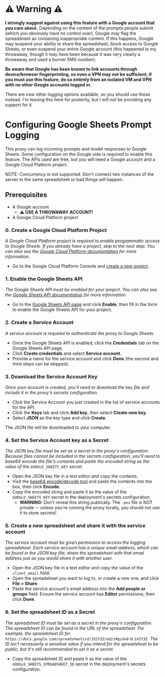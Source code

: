# ⚠️ Warning ⚠️
**I strongly suggest against using this feature with a Google account that you care about.** Depending on the content of the prompts people submit (which you obviously have no control over), Google may flag the spreadsheet as containing inappropriate content. If this happens, Google may suspend your ability to share the spreadsheet, block access to Google Sheets, or even suspend your entire Google account (this happened to my throwaway, though it may have been because it was very clearly a throwaway and used a burner SMS number).

**Be aware that Google has been known to link accounts through device/browser fingerprinting, so even a VPN may not be sufficient; if you must use this feature, do so entirely from an isolated VM and VPN with no other Google accounts logged in.**

There are now other logging options available, so you should use those instead. I'm leaving this here for posterity, but I will not be providing any support for it.

# Configuring Google Sheets Prompt Logging
This proxy can log incoming prompts and model responses to Google Sheets. Some configuration on the Google side is required to enable this feature. The APIs used are free, but you will need a Google account and a Google Cloud Platform project.

NOTE: Concurrency is not supported. Don't connect two instances of the server to the same spreadsheet or bad things will happen.

## Prerequisites
- A Google account
  - **⚠️ USE A THROWAWAY ACCOUNT!**
- A Google Cloud Platform project

### 0. Create a Google Cloud Platform Project
_A Google Cloud Platform project is required to enable programmatic access to Google Sheets. If you already have a project, skip to the next step. You can also see the [Google Cloud Platform documentation](https://developers.google.com/workspace/guides/create-project) for more information._

- Go to the Google Cloud Platform Console and [create a new project](https://console.cloud.google.com/projectcreate).

### 1. Enable the Google Sheets API
_The Google Sheets API must be enabled for your project. You can also see the [Google Sheets API documentation](https://developers.google.com/sheets/api/quickstart/nodejs) for more information._

- Go to the [Google Sheets API page](https://console.cloud.google.com/apis/library/sheets.googleapis.com) and click **Enable**, then fill in the form to enable the Google Sheets API for your project.
<!-- TODO: Add screenshot of Enable page and describe filling out the form -->

### 2. Create a Service Account
_A service account is required to authenticate the proxy to Google Sheets._

- Once the Google Sheets API is enabled, click the **Credentials** tab on the Google Sheets API page.
- Click **Create credentials** and select **Service account**.
- Provide a name for the service account and click **Done** (the second and third steps can be skipped).

### 3. Download the Service Account Key
_Once your account is created, you'll need to download the key file and include it in the proxy's secrets configuration._

- Click the Service Account you just created in the list of service accounts for the API.
- Click the **Keys** tab and click **Add key**, then select **Create new key**.
- Select **JSON** as the key type and click **Create**.

The JSON file will be downloaded to your computer.

### 4. Set the Service Account key as a Secret
_The JSON key file must be set as a secret in the proxy's configuration. Because files cannot be included in the secrets configuration, you'll need to base64 encode the file's contents and paste the encoded string as the value of the `GOOGLE_SHEETS_KEY` secret._

- Open the JSON key file in a text editor and copy the contents.
- Visit the [base64 encode/decode tool](https://www.base64encode.org/) and paste the contents into the box, then click **Encode**.
- Copy the encoded string and paste it as the value of the `GOOGLE_SHEETS_KEY` secret in the deployment's secrets configuration.
  - **WARNING:** Don't reveal this string publically. The `.env` file is NOT private -- unless you're running the proxy locally, you should not use it to store secrets!

### 5. Create a new spreadsheet and share it with the service account
_The service account must be given permission to access the logging spreadsheet. Each service account has a unique email address, which can be found in the JSON key file; share the spreadsheet with that email address just as you would share it with another user._

- Open the JSON key file in a text editor and copy the value of the `client_email` field.
- Open the spreadsheet you want to log to, or create a new one, and click **File > Share**.
- Paste the service account's email address into the **Add people or groups** field. Ensure the service account has **Editor** permissions, then click **Done**.

### 6. Set the spreadsheet ID as a Secret
_The spreadsheet ID must be set as a secret in the proxy's configuration. The spreadsheet ID can be found in the URL of the spreadsheet. For example, the spreadsheet ID for `https://docs.google.com/spreadsheets/d/1X2Y3Z/edit#gid=0` is `1X2Y3Z`.  The ID isn't necessarily a sensitive value if you intend for the spreadsheet to be public, but it's still recommended to set it as a secret._

- Copy the spreadsheet ID and paste it as the value of the `GOOGLE_SHEETS_SPREADSHEET_ID` secret in the deployment's secrets configuration.
